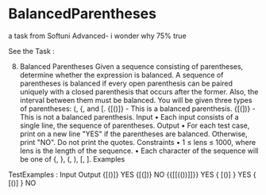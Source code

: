 # BalancedParentheses
 a task from Softuni Advanced- i wonder why 75% true
 
 See the Task :
 
 8.	Balanced Parentheses
Given a sequence consisting of parentheses, determine whether the expression is balanced. A sequence of parentheses is balanced if every open parenthesis can be paired uniquely with a closed parenthesis that occurs after the former. Also, the interval between them must be balanced. You will be given three types of parentheses: (, {, and [.
{[()]} - This is a balanced parenthesis.
{[(])} - This is not a balanced parenthesis.
Input
•	Each input consists of a single line, the sequence of parentheses.
Output 
•	For each test case, print on a new line "YES" if the parentheses are balanced. 
Otherwise, print "NO". Do not print the quotes.
Constraints
•	1 ≤ lens ≤ 1000, where lens is the length of the sequence.
•	Each character of the sequence will be one of {, }, (, ), [, ].
Examples

TestExamples :
Input	Output
{[()]}	YES
{[(])}	NO
{{[[(())]]}}	YES
{ [()] } YES
{  [()] } NO

